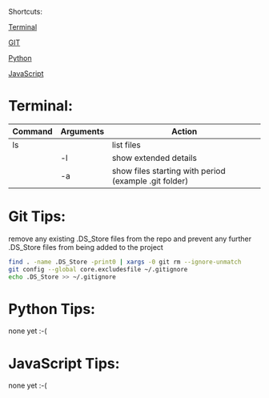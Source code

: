 Shortcuts:

[Terminal](#terminal)

[GIT](#git-tips)

[Python](#python-tips)

[JavaScript](#javascript-tips)

# Terminal:

Command | Arguments | Action
--------|-----------|-------
ls | ` ` | list files
` ` | -l | show extended details
` ` | -a | show files starting with period (example .git folder)

# Git Tips:

remove any existing .DS_Store files from the repo and prevent any further .DS_Store files from being added to the project

```bash
find . -name .DS_Store -print0 | xargs -0 git rm --ignore-unmatch
git config --global core.excludesfile ~/.gitignore
echo .DS_Store >> ~/.gitignore
```

# Python Tips:

none yet :-(

# JavaScript Tips:

none yet :-(
